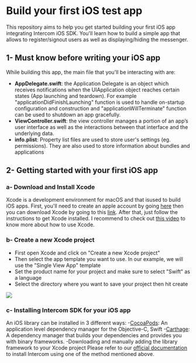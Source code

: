 # Build your first iOS test app
This repository aims to help you get started building your first iOS app integrating Intercom iOS SDK. You'll learn how to build a simple app that allows to register/signout users as well as displaying/hiding the messenger.

## 1- Must know before writing your iOS app

While building this app, the main file that you'll be interacting with are:

- **AppDelegate.swift**: the Application Delegate is an object which receives notifications when the UIApplication object reaches certain states (App launching and teardown). For example "applicationDidFinishLaunching" function is used to handle on-startup configuration and construction and "applicationWillTerminate" function can be used to shutdown an app gracefully.
- **ViewController.swift**: the view controller manages a portion of an app’s user interface as well as the interactions between that interface and the underlying data. 
- **info.plist**: Property list files are used to store user's settings (eg. permissions). They are also used to store information about bundles and applications

## 2- Getting started with your first iOS app
### a- Download and Install Xcode
Xcode is a development environment for macOS and that isused to build iOS apps.
First, you'll need to create an apple account by going [here](https://appleid.apple.com/account?appId=632&returnUrl=https%3A%2F%2Fdeveloper.apple.com%2Fdownload%2F#!&page=create) then you can download Xcode by going to this [link](https://developer.apple.com/xcode/).
After that, just follow the instructions to get Xcode installed. I recommend to check out [this video](https://www.youtube.com/watch?v=YIZxSZJMU2Y) to know more about how to use Xcode.
### b- Create a new Xcode project
- First open Xcode and click on "Create a new Xcode project"
- Then select the app template you want to use. In our example, we will use the "Single View App" template
- Set the product name for your project and make sure to select "Swift" as a language
- Select the directory where you want to save your project then hit create


![](https://downloads.intercomcdn.com/i/o/96184484/e2d09bd5c79921126441d344/Screen+Recording+2019-01-10+at+09.07+p.m..gif)

### c- Installing Intercom SDK for your iOS app
An iOS library can be installed in 3 different ways:
-[CocoaPods](https://cocoapods.org/): An application level dependency manager for the Objective-C, Swift 
-[Carthage](https://github.com/Carthage/Carthage): A dependency manager that builds your dependencies and provides you with binary frameworks.
-Downloading and manually adding the library framework to your Xcode project
Please refer to our [official documentation](https://developers.intercom.com/installing-intercom/docs/ios-installation#section-step-1-install-intercom) to install Intercom using one of the method mentioned above.
